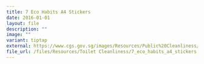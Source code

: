 ```yaml
---
title: 7 Eco Habits A4 Stickers
date: 2016-01-01
layout: file
description: ""
image: ""
variant: tiptap
external: https://www.cgs.gov.sg/images/Resources/Public%20Cleanliness/7_eco_habits_a4_stickers.jpg
file_url: /files/Resources/Toilet Cleanliness/7_eco_habits_a4_stickers.pdf
---
```

